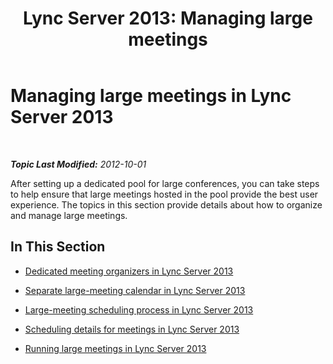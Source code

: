 ﻿---
title: 'Lync Server 2013: Managing large meetings'
TOCTitle: Managing large meetings
ms:assetid: b2112f12-b548-4e71-a3a3-8c14c6bb0de9
ms:mtpsurl: https://technet.microsoft.com/en-us/library/JJ205177(v=OCS.15)
ms:contentKeyID: 48185146
ms.date: 07/23/2014
mtps_version: v=OCS.15
---

<div data-xmlns="http://www.w3.org/1999/xhtml">

<div class="topic" data-xmlns="http://www.w3.org/1999/xhtml" data-msxsl="urn:schemas-microsoft-com:xslt" data-cs="http://msdn.microsoft.com/en-us/">

<div data-asp="http://msdn2.microsoft.com/asp">

# Managing large meetings in Lync Server 2013

</div>

<div id="mainSection">

<div id="mainBody">

<span> </span>

_**Topic Last Modified:** 2012-10-01_

After setting up a dedicated pool for large conferences, you can take steps to help ensure that large meetings hosted in the pool provide the best user experience. The topics in this section provide details about how to organize and manage large meetings.

<div>

## In This Section

  - [Dedicated meeting organizers in Lync Server 2013](lync-server-2013-dedicated-meeting-organizers.md)

  - [Separate large-meeting calendar in Lync Server 2013](lync-server-2013-separate-large-meeting-calendar.md)

  - [Large-meeting scheduling process in Lync Server 2013](lync-server-2013-large-meeting-scheduling-process.md)

  - [Scheduling details for meetings in Lync Server 2013](lync-server-2013-scheduling-details-for-meetings.md)

  - [Running large meetings in Lync Server 2013](lync-server-2013-running-large-meetings.md)

</div>

</div>

<span> </span>

</div>

</div>

</div>

